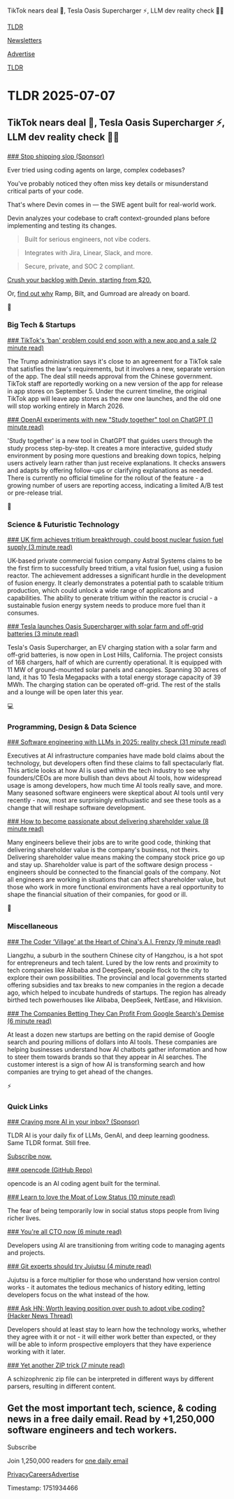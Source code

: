TikTok nears deal 📱, Tesla Oasis Supercharger ⚡, LLM dev reality check 🧑‍💻

[TLDR](/)

[Newsletters](/newsletters)

[Advertise](https://advertise.tldr.tech/)

[TLDR](/)

# TLDR 2025-07-07

## TikTok nears deal 📱, Tesla Oasis Supercharger ⚡, LLM dev reality check 🧑‍💻

### 

[### Stop shipping slop (Sponsor)](https://devin.ai/?utm_medium=newsletter&amp;utm_source=tldr-flagship&amp;utm_campaign=20250707)

Ever tried using coding agents on large, complex codebases?

You've probably noticed they often miss key details or misunderstand critical parts of your code.

That's where Devin comes in — the SWE agent built for real-world work.

Devin analyzes your codebase to craft context-grounded plans before implementing and testing its changes.

> Built for serious engineers, not vibe coders.

> Integrates with Jira, Linear, Slack, and more.

> Secure, private, and SOC 2 compliant.

[Crush your backlog with Devin, starting from $20.](https://devin.ai/pricing?utm_medium=newsletter&utm_source=tldr-flagship&utm_campaign=20250707)

Or, [find out why](https://devin.ai/customers?utm_medium=newsletter&utm_source=tldr-flagship&utm_campaign=20250707) Ramp, Bilt, and Gumroad are already on board.

📱

### Big Tech & Startups

[### TikTok's ‘ban' problem could end soon with a new app and a sale (2 minute read)](https://www.theverge.com/news/698999/tiktok-ban-sale-rumor-new-app-oracle?utm_source=tldrnewsletter)

The Trump administration says it's close to an agreement for a TikTok sale that satisfies the law's requirements, but it involves a new, separate version of the app. The deal still needs approval from the Chinese government. TikTok staff are reportedly working on a new version of the app for release in app stores on September 5. Under the current timeline, the original TikTok app will leave app stores as the new one launches, and the old one will stop working entirely in March 2026.

[### OpenAI experiments with new "Study together" tool on ChatGPT (1 minute read)](https://www.testingcatalog.com/openai-experiments-with-new-study-together-tool-on-chatgpt/?utm_source=tldrnewsletter)

'Study together' is a new tool in ChatGPT that guides users through the study process step-by-step. It creates a more interactive, guided study environment by posing more questions and breaking down topics, helping users actively learn rather than just receive explanations. It checks answers and adapts by offering follow-ups or clarifying explanations as needed. There is currently no official timeline for the rollout of the feature - a growing number of users are reporting access, indicating a limited A/B test or pre-release trial.

🚀

### Science & Futuristic Technology

[### UK firm achieves tritium breakthrough, could boost nuclear fusion fuel supply (3 minute read)](https://interestingengineering.com/energy/uk-firm-commercial-tritium-breakthrough?utm_source=tldrnewsletter)

UK-based private commercial fusion company Astral Systems claims to be the first firm to successfully breed tritium, a vital fusion fuel, using a fusion reactor. The achievement addresses a significant hurdle in the development of fusion energy. It clearly demonstrates a potential path to scalable tritium production, which could unlock a wide range of applications and capabilities. The ability to generate tritium within the reactor is crucial - a sustainable fusion energy system needs to produce more fuel than it consumes.

[### Tesla launches Oasis Supercharger with solar farm and off-grid batteries (3 minute read)](https://electrek.co/2025/07/03/tesla-launches-oasis-supercharger-with-solar-farm-off-grid-batteries/?utm_source=tldrnewsletter)

Tesla's Oasis Supercharger, an EV charging station with a solar farm and off-grid batteries, is now open in Lost Hills, California. The project consists of 168 chargers, half of which are currently operational. It is equipped with 11 MW of ground-mounted solar panels and canopies. Spanning 30 acres of land, it has 10 Tesla Megapacks with a total energy storage capacity of 39 MWh. The charging station can be operated off-grid. The rest of the stalls and a lounge will be open later this year.

💻

### Programming, Design & Data Science

[### Software engineering with LLMs in 2025: reality check (31 minute read)](https://newsletter.pragmaticengineer.com/p/software-engineering-with-llms-in-2025?utm_source=tldrnewsletter)

Executives at AI infrastructure companies have made bold claims about the technology, but developers often find these claims to fall spectacularly flat. This article looks at how AI is used within the tech industry to see why founders/CEOs are more bullish than devs about AI tools, how widespread usage is among developers, how much time AI tools really save, and more. Many seasoned software engineers were skeptical about AI tools until very recently - now, most are surprisingly enthusiastic and see these tools as a change that will reshape software development.

[### How to become passionate about delivering shareholder value (8 minute read)](https://www.seangoedecke.com/shareholder-value/?utm_source=tldrnewsletter)

Many engineers believe their jobs are to write good code, thinking that delivering shareholder value is the company's business, not theirs. Delivering shareholder value means making the company stock price go up and stay up. Shareholder value is part of the software design process - engineers should be connected to the financial goals of the company. Not all engineers are working in situations that can affect shareholder value, but those who work in more functional environments have a real opportunity to shape the financial situation of their companies, for good or ill.

🎁

### Miscellaneous

[### The Coder ‘Village' at the Heart of China's A.I. Frenzy (9 minute read)](https://www.nytimes.com/2025/07/06/technology/china-artificial-intelligence-hangzhou.html?unlocked_article_code=1.Uk8.E3py.45aVqyLh2cez&smid=url-share&utm_source=tldrnewsletter)

Liangzhu, a suburb in the southern Chinese city of Hangzhou, is a hot spot for entrepreneurs and tech talent. Lured by the low rents and proximity to tech companies like Alibaba and DeepSeek, people flock to the city to explore their own possibilities. The provincial and local governments started offering subsidies and tax breaks to new companies in the region a decade ago, which helped to incubate hundreds of startups. The region has already birthed tech powerhouses like Alibaba, DeepSeek, NetEase, and Hikvision.

[### The Companies Betting They Can Profit From Google Search's Demise (6 minute read)](https://www.wsj.com/tech/ai/ai-optimization-startups-google-search-ee4c561a?st=TJpeP3&reflink=desktopwebshare_permalink&utm_source=tldrnewsletter)

At least a dozen new startups are betting on the rapid demise of Google search and pouring millions of dollars into AI tools. These companies are helping businesses understand how AI chatbots gather information and how to steer them towards brands so that they appear in AI searches. The customer interest is a sign of how AI is transforming search and how companies are trying to get ahead of the changes.

⚡

### Quick Links

[### Craving more AI in your inbox? (Sponsor)](https://tldr.tech/ai/?utm_source=tldr&amp;utm_medium=newsletter&amp;utm_campaign=quicklinks07072025)

TLDR AI is your daily fix of LLMs, GenAI, and deep learning goodness. Same TLDR format. Still free.

[Subscribe now.](https://tldr.tech/ai/?utm_source=tldr&utm_medium=newsletter&utm_campaign=quicklinks07072025)

[### opencode (GitHub Repo)](https://github.com/sst/opencode?utm_source=tldrnewsletter)

opencode is an AI coding agent built for the terminal.

[### Learn to love the Moat of Low Status (10 minute read)](https://usefulfictions.substack.com/p/learn-to-love-the-moat-of-low-status?utm_source=tldrnewsletter)

The fear of being temporarily low in social status stops people from living richer lives.

[### You're all CTO now (6 minute read)](https://jamie.ideasasylum.com/2025/07/01/you%27re-all-cto-now?utm_source=tldrnewsletter)

Developers using AI are transitioning from writing code to managing agents and projects.

[### Git experts should try Jujutsu (4 minute read)](https://pksunkara.com/thoughts/git-experts-should-try-jujutsu/?utm_source=tldrnewsletter)

Jujutsu is a force multiplier for those who understand how version control works - it automates the tedious mechanics of history editing, letting developers focus on the what instead of the how.

[### Ask HN: Worth leaving position over push to adopt vibe coding? (Hacker News Thread)](https://news.ycombinator.com/item?id=44468375&amp;utm_source=tldrnewsletter)

Developers should at least stay to learn how the technology works, whether they agree with it or not - it will either work better than expected, or they will be able to inform prospective employers that they have experience working with it later.

[### Yet another ZIP trick (7 minute read)](https://hackarcana.com/article/yet-another-zip-trick?utm_source=tldrnewsletter)

A schizophrenic zip file can be interpreted in different ways by different parsers, resulting in different content.

## Get the most important tech, science, & coding news in a free daily email. Read by +1,250,000 software engineers and tech workers.

Subscribe

Join 1,250,000 readers for [one daily email](/api/latest/tech)

[Privacy](/privacy)[Careers](https://jobs.ashbyhq.com/tldr.tech)[Advertise](/tech/advertise)

Timestamp: 1751934466